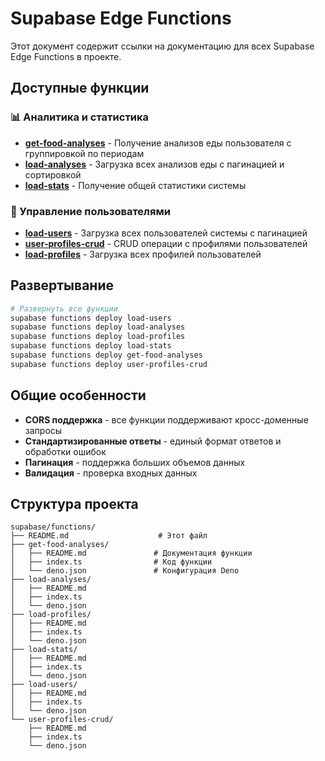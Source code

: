 # Supabase Edge Functions

Этот документ содержит ссылки на документацию для всех Supabase Edge Functions в проекте.

## Доступные функции

### 📊 Аналитика и статистика

- **[get-food-analyses](./get-food-analyses/README.md)** - Получение анализов еды пользователя с группировкой по периодам
- **[load-analyses](./load-analyses/README.md)** - Загрузка всех анализов еды с пагинацией и сортировкой  
- **[load-stats](./load-stats/README.md)** - Получение общей статистики системы

### 👥 Управление пользователями

- **[load-users](./load-users/README.md)** - Загрузка всех пользователей системы с пагинацией
- **[user-profiles-crud](./user-profiles-crud/README.md)** - CRUD операции с профилями пользователей
- **[load-profiles](./load-profiles/README.md)** - Загрузка всех профилей пользователей

## Развертывание

```bash
# Развернуть все функции
supabase functions deploy load-users
supabase functions deploy load-analyses
supabase functions deploy load-profiles
supabase functions deploy load-stats
supabase functions deploy get-food-analyses
supabase functions deploy user-profiles-crud
```

## Общие особенности

- **CORS поддержка** - все функции поддерживают кросс-доменные запросы
- **Стандартизированные ответы** - единый формат ответов и обработки ошибок
- **Пагинация** - поддержка больших объемов данных
- **Валидация** - проверка входных данных

## Структура проекта

```
supabase/functions/
├── README.md                    # Этот файл
├── get-food-analyses/
│   ├── README.md               # Документация функции
│   ├── index.ts                # Код функции
│   └── deno.json               # Конфигурация Deno
├── load-analyses/
│   ├── README.md
│   ├── index.ts
│   └── deno.json
├── load-profiles/
│   ├── README.md
│   ├── index.ts
│   └── deno.json
├── load-stats/
│   ├── README.md
│   ├── index.ts
│   └── deno.json
├── load-users/
│   ├── README.md
│   ├── index.ts
│   └── deno.json
└── user-profiles-crud/
    ├── README.md
    ├── index.ts
    └── deno.json
```
